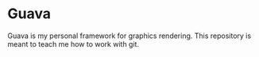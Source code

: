 # Guava
Guava is my personal framework for graphics rendering. This repository is meant to teach me how to work with git.
